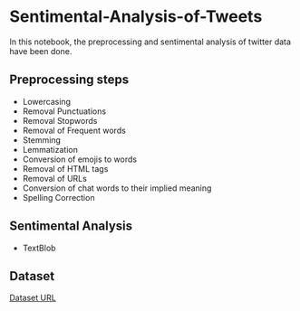 # Sentimental-Analysis-of-Tweets

In this notebook, the preprocessing and sentimental analysis of twitter data have been done. 

## Preprocessing steps
 
*   Lowercasing
*   Removal Punctuations
*   Removal Stopwords
*   Removal of Frequent words
*   Stemming
*   Lemmatization
*   Conversion of emojis to words
*   Removal of HTML tags
*   Removal of URLs
*   Conversion of chat words to their implied meaning
*   Spelling Correction

## Sentimental Analysis 
 
*   TextBlob
## Dataset 

[Dataset URL](https://www.kaggle.com/saurabhshahane/twitter-sentiment-dataset)
